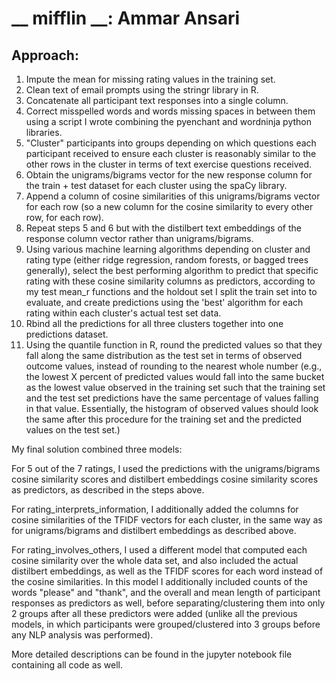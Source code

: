 # __ mifflin __: Ammar Ansari 

## Approach:

1. Impute the mean for missing rating values in the training set. 
2. Clean text of email prompts using the stringr library in R.
3. Concatenate all participant text responses into a single column. 
4. Correct misspelled words and words missing spaces in between them using a script I wrote combining the pyenchant and wordninja python libraries. 
5. "Cluster" participants into groups depending on which questions each participant received to ensure each cluster is reasonably similar to the other rows in the cluster in terms of text exercise questions received.
5. Obtain the unigrams/bigrams vector for the new response column for the train + test dataset for each cluster using the spaCy library.
6. Append a column of cosine similarities of this unigrams/bigrams vector for each row (so a new column for the cosine similarity to every other row, for each row). 
7. Repeat steps 5 and 6 but with the distilbert text embeddings of the response column vector rather than unigrams/bigrams. 
8. Using various machine learning algorithms depending on cluster and rating type (either ridge regression, random forests, or bagged trees generally), select the best performing algorithm to predict that specific rating with these cosine similarity columns as predictors, according to my test mean_r functions and the holdout set I split the train set into to evaluate, and create predictions using the 'best' algorithm for each rating within each cluster's actual test set data.
9. Rbind all the predictions for all three clusters together into one predictions dataset.
10. Using the quantile function in R, round the predicted values so that they fall along the same distribution as the test set in terms of observed outcome values, instead of rounding to the nearest whole number (e.g., the lowest X percent of predicted values would fall into the same bucket as the lowest value observed in the training set such that the training set and the test set predictions have the same percentage of values falling in that value. Essentially, the histogram of observed values should look the same after this procedure for the training set and the predicted values on the test set.) 


My final solution combined three models: 

For 5 out of the 7 ratings, I used the predictions with the unigrams/bigrams cosine similarity scores and distilbert embeddings cosine similarity scores as predictors, as described in the steps above. 

For rating_interprets_information, I additionally added the columns for cosine similarities of the TFIDF vectors for each cluster, in the same way as for unigrams/bigrams and distilbert embeddings as described above. 

For rating_involves_others, I used a different model that computed each cosine similarity over the whole data set, and also included the actual distilbert embeddings, as well as the TFIDF scores for each word instead of the cosine similarities. In this model I additionally included counts of the words "please" and "thank", and the overall and mean length of participant responses as predictors as well, before separating/clustering them into only 2 groups after all these predictors were added (unlike all the previous models, in which participants were grouped/clustered into 3 groups before any NLP analysis was performed). 

More detailed descriptions can be found in the jupyter notebook file containing all code as well. 
